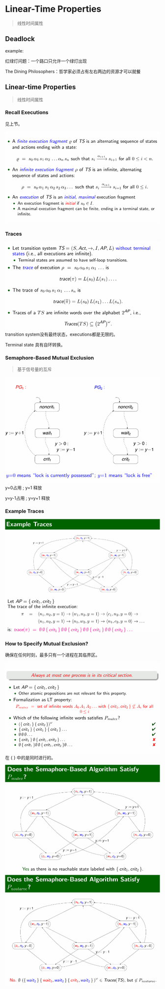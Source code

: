 # Linear-Time Properties

> 线性时间属性

## Deadlock

example:

红绿灯问题：一个路口只允许一个绿灯出现

The Dining Philosophers：哲学家必须占有左右两边的资源才可以就餐

## Linear-time Properties

> 线性时间属性

### Recall Executions

见上节。

![alt text](image-118.png)
### Traces

![alt text](image-119.png)
transition system没有最终状态，executions都是无限的。

Terminal state 具有自环转换。

### Semaphore-Based Mutual Exclusion

> 基于信号量的互斥

![alt text](image-120.png)
 y=0占用  ; y=1  释放

 y=y-1占用  ; y=y+1  释放

### Example Traces

![alt text](image-121.png)
### How to Specify Mutual Exclusion?

确保在任何时刻，最多只有一个进程在其临界区。

![alt text](image-122.png)
在 { } 中的是同时进行的。



![alt text](image-123.png)
![alt text](image-124.png)